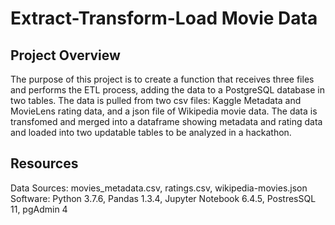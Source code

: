 # Extract-Transform-Load Movie Data

## Project Overview
The purpose of this project is to create a function that receives three files and performs the ETL process, adding the data to a PostgreSQL database in two tables. The data is pulled from two csv files: Kaggle Metadata and MovieLens rating data, and a json file of Wikipedia movie data. The data is transfomed and merged into a dataframe showing metadata and rating data and loaded into two updatable tables to be analyzed in a hackathon.

## Resources
Data Sources: movies_metadata.csv, ratings.csv, wikipedia-movies.json
Software: Python 3.7.6, Pandas 1.3.4, Jupyter Notebook 6.4.5, PostresSQL 11, pgAdmin 4

